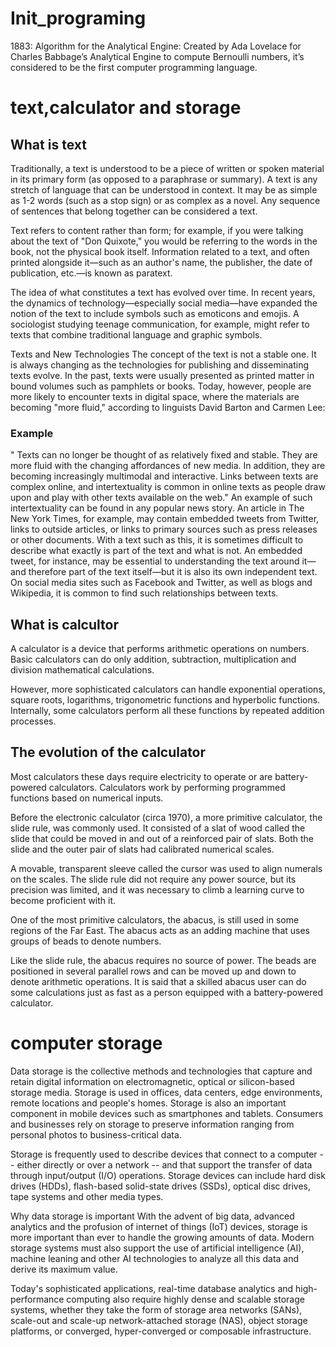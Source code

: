 # Init_programing
1883: Algorithm for the Analytical Engine: Created by Ada Lovelace for Charles Babbage’s Analytical Engine to compute Bernoulli numbers, it’s considered to be the first computer programming language.
# text,calculator and storage
## What is text 
Traditionally, a text is understood to be a piece of written or spoken material in its primary form (as opposed to a paraphrase or summary). A text is any stretch of language that can be understood in context.
It may be as simple as 1-2 words (such as a stop sign) or as complex as a novel. Any sequence of sentences that belong together can be considered a text.


Text refers to content rather than form; for example, if you were talking about the text of "Don Quixote," you would be referring to the words in the book, not the physical book itself. Information related to a text, and often printed alongside it—such as an author's name, the publisher, the date of publication, etc.—is known as paratext.

The idea of what constitutes a text has evolved over time. In recent years, the dynamics of technology—especially social media—have expanded the notion of the text to include symbols such as emoticons and emojis. A sociologist studying teenage communication, for example, might refer to texts that combine traditional language and graphic symbols.

Texts and New Technologies
The concept of the text is not a stable one. It is always changing as the technologies for publishing and disseminating texts evolve. In the past, texts were usually presented as printed matter in bound volumes such as pamphlets or books. Today, however, people are more likely to encounter texts in digital space, where the materials are becoming "more fluid," according to linguists David Barton and Carmen Lee:
### Example  
" Texts can no longer be thought of as relatively fixed and stable. They are more fluid with the changing affordances of new media. In addition, they are becoming increasingly multimodal and interactive. Links between texts are complex online, and intertextuality is common in online texts as people draw upon and play with other texts available on the web."
An example of such intertextuality can be found in any popular news story. An article in The New York Times, for example, may contain embedded tweets from Twitter, links to outside articles, or links to primary sources such as press releases or other documents. With a text such as this, it is sometimes difficult to describe what exactly is part of the text and what is not. An embedded tweet, for instance, may be essential to understanding the text around it—and therefore part of the text itself—but it is also its own independent text. On social media sites such as Facebook and Twitter, as well as blogs and Wikipedia, it is common to find such relationships between texts.
## What is calcultor
A calculator is a device that performs arithmetic operations on numbers. Basic calculators can do only addition, subtraction, multiplication and division mathematical calculations.

However, more sophisticated calculators can handle exponential operations, square roots, logarithms, trigonometric functions and hyperbolic functions. Internally, some calculators perform all these functions by repeated addition processes.
## The evolution of the calculator
Most calculators these days require electricity to operate or are battery-powered calculators. Calculators work by performing programmed functions based on numerical inputs.

Before the electronic calculator (circa 1970), a more primitive calculator, the slide rule, was commonly used. It consisted of a slat of wood called the slide that could be moved in and out of a reinforced pair of slats. Both the slide and the outer pair of slats had calibrated numerical scales.

A movable, transparent sleeve called the cursor was used to align numerals on the scales. The slide rule did not require any power source, but its precision was limited, and it was necessary to climb a learning curve to become proficient with it.

One of the most primitive calculators, the abacus, is still used in some regions of the Far East. The abacus acts as an adding machine that uses groups of beads to denote numbers.

Like the slide rule, the abacus requires no source of power. The beads are positioned in several parallel rows and can be moved up and down to denote arithmetic operations. It is said that a skilled abacus user can do some calculations just as fast as a person equipped with a battery-powered calculator.
# computer storage
Data storage is the collective methods and technologies that capture and retain digital information on electromagnetic, optical or silicon-based storage media. Storage is used in offices, data centers, edge environments, remote locations and people's homes. Storage is also an important component in mobile devices such as smartphones and tablets. Consumers and businesses rely on storage to preserve information ranging from personal photos to business-critical data.
 
 Storage is frequently used to describe devices that connect to a computer -- either directly or over a network -- and that support the transfer of data through input/output (I/O) operations. Storage devices can include hard disk drives (HDDs), flash-based solid-state drives (SSDs), optical disc drives, tape systems and other media types.
 
 Why data storage is important
With the advent of big data, advanced analytics and the profusion of internet of things (IoT) devices, storage is more important than ever to handle the growing amounts of data. Modern storage systems must also support the use of artificial intelligence (AI), machine leaning and other AI technologies to analyze all this data and derive its maximum value.

Today's sophisticated applications, real-time database analytics and high-performance computing also require highly dense and scalable storage systems, whether they take the form of storage area networks (SANs), scale-out and scale-up network-attached storage (NAS), object storage platforms, or converged, hyper-converged or composable infrastructure.

